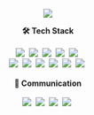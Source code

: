 
<p align="center">
  <img src="https://i.imgur.com/eF3VLNT.png"/>
</p>
<p align="center">
  <b>🛠 Tech Stack</b><br /><br />
  <img src="https://img.shields.io/badge/HTML-E34F26?style=flat-square&logo=HTML5&logoColor=white"/>&nbsp
  <img src="https://img.shields.io/badge/CSS-1572B6?style=flat-square&logo=css3&logoColor=white"/>&nbsp
  <img src="https://img.shields.io/badge/Javascript-ffb13b?style=flat-square&logo=javascript&logoColor=white"/>&nbsp
  <img src="https://img.shields.io/badge/Typescript-3178c6?style=flat-square&logo=Typescript&logoColor=white"/></a>&nbsp
   <img src="https://img.shields.io/badge/styled components-DB7093?style=flat-square&logo=styled components&logoColor=white"/>&nbsp
  <br />
  <img src="https://img.shields.io/badge/Recoil-000000?style=flat-square&logo=Recoil&logoColor=white">&nbsp
  <img src="https://img.shields.io/badge/React-61dafb?style=flat-square&logo=React&logoColor=white"/>&nbsp
  <img src="https://img.shields.io/badge/React Router-CA4245?style=flat-square&logo=React Router&logoColor=white"/>&nbsp
  <img src="https://img.shields.io/badge/Axios-5A29E4?style=flat-square&logo=axios&logoColor=white"/>&nbsp 
    <img src="https://img.shields.io/badge/ESlint-4B32C3?style=flat-square&logo=eslint&logoColor=white"/>&nbsp
  <img src="https://img.shields.io/badge/Prettier-F7B93E?style=flat-square&logo=prettier&logoColor=white"/>&nbsp
  <br /><br />
  <b>👄 Communication</b><br /><br />
  <img src="https://img.shields.io/badge/Github-181717?style=flat-square&logo=github&logoColor=white"/>&nbsp
  <img src="https://img.shields.io/badge/Figma-F24E1E?style=flat-square&logo=figma&logoColor=white"/>&nbsp
  <img src="https://img.shields.io/badge/Notion-000000?style=flat-square&logo=notion&logoColor=white"/>&nbsp
  <img src="https://img.shields.io/badge/Discord-5865F2?style=flat-square&logo=discord&logoColor=white"/>&nbsp
</p>
<br />


